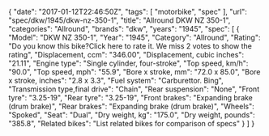 {
    "date": "2017-01-12T22:46:50Z",
    "tags": [
        "motorbike",
        "spec"
    ],
    "url": "spec\/dkw\/1945\/dkw-nz-350-1",
    "title": "Allround DKW NZ 350-1",
    "categories": "Allround",
    "brands": "dkw",
    "years": "1945",
    "spec": [
        {
            "Model": "DKW NZ 350-1",
            "Year": "1945",
            "Category": "Allround",
            "Rating": "Do you know this bike?Click here to rate it. We miss 2 votes to show the rating",
            "Displacement, ccm": "346.00",
            "Displacement, cubic inches": "21.11",
            "Engine type": "Single cylinder, four-stroke",
            "Top speed, km\/h": "90.0",
            "Top speed, mph": "55.9",
            "Bore x stroke, mm": "72.0 x 85.0",
            "Bore x stroke, inches": "2.8 x 3.3",
            "Fuel system": "Carburettor. Bing",
            "Transmission type,final drive": "Chain",
            "Rear suspension": "None",
            "Front tyre": "3.25-19",
            "Rear tyre": "3.25-19",
            "Front brakes": "Expanding brake (drum brake)",
            "Rear brakes": "Expanding brake (drum brake)",
            "Wheels": "Spoked",
            "Seat": "Dual",
            "Dry weight, kg": "175.0",
            "Dry weight, pounds": "385.8",
            "Related bikes": "List related bikes for comparison of specs"
        }
    ]
}